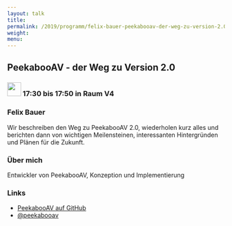 ```yaml
---
layout: talk
title:
permalink: /2019/programm/felix-bauer-peekabooav-der-weg-zu-version-2.0/
weight:
menu:
---
```

## PeekabooAV - der Weg zu Version 2.0

### <img height = "32" src="../../../images/talk.svg"> 17:30 bis 17:50 in Raum V4

### Felix Bauer

Wir beschreiben den Weg zu PeekabooAV 2.0, wiederholen kurz alles und berichten dann von wichtigen Meilensteinen, interessanten Hintergründen und Plänen für die Zukunft.

### Über mich

Entwickler von PeekabooAV, Konzeption und Implementierung

### Links

- <a href="https://github.com/scVENUS/PeekabooAV" target="_blank">PeekabooAV auf GitHub</a>
- <a href="https://twitter.com/peekabooav" target="_blank">@peekabooav</a>